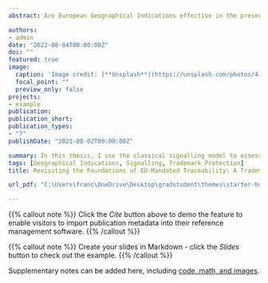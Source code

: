 ```yaml
---
abstract: Are European Geographical Indications effective in the presence of a weak trademark mechanism and uneven application costs? I develop a multi-stage game of incomplete information to understand the impact of these forces on EU food quality standards. Under Decentralised Surveillance and pre-set charges, a social planner cannot reliably attribute trademarks to deserving producers and separate the market. While a Riley Outcome is unattainable, three equilibria survive the notion of sequential rationality. In showing that these outcomes are all suboptimal, I argue that EU regulators can improve the current application process by i) yearly reviewing the testing device and ii) replacing ex-ante with ex-post filing fees. Under its aegis, the WIPO could subsume both reformative proposals. 

authors:
- admin
date: "2022-08-04T00:00:00Z"
doi: ""
featured: true
image:
  caption: 'Image credit: [**Unsplash**](https://unsplash.com/photos/4_jhDO54BYg)'
  focal_point: ""
  preview_only: false
projects:
- example
publication: 
publication_short: 
publication_types:
- "7"
publishDate: "2021-08-02T00:00:00Z"

summary: In this thesis, I use the classical signalling model to assess the bureaucratic costs of application and registration of new Geographical Indications (GIs). 
tags: [Geographical Indications, Signalling, Trademark Protection]
title: Revisiting the Foundations of EU-Mandated Traceability: A Trademark Signalling Framework

url_pdf: "C:\Users\franc\OneDrive\Desktop\gradstudent\themes\starter-hugo-academic\static\uploads"

---
```


{{% callout note %}}
Click the _Cite_ button above to demo the feature to enable visitors to import publication metadata into their reference management software.
{{% /callout %}}

{{% callout note %}}
Create your slides in Markdown - click the _Slides_ button to check out the example.
{{% /callout %}}

Supplementary notes can be added here, including [code, math, and images](https://wowchemy.com/docs/writing-markdown-latex/).
